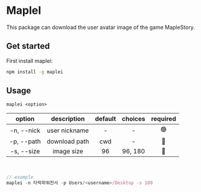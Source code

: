# **MapleI**

This package can download the user avatar image of the game MapleStory.

## Get started

First install maplei:

```sh
npm install -g maplei
```

## Usage

```
maplei <option>
```

|   option   |  description  | default | choices | required |
| :--------: | :-----------: | :-----: | :-----: | :------: |
| -n, --nick | user nickname |    -    |    -    |    🟢    |
| -p, --path | download path |   cwd   |    -    |    🔴    |
| -s, --size |  image size   |   96    | 96, 180 |    🔴    |

<br />

```js
// example
maplei -n 타락파워전사 -p Users/<username>/Desktop -s 180
```
